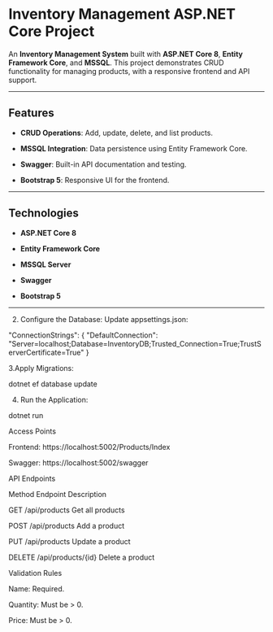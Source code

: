 # Inventory Management ASP.NET Core Project

An **Inventory Management System** built with **ASP.NET Core 8**, **Entity Framework Core**, and **MSSQL**. This project demonstrates CRUD functionality for managing products, with a responsive frontend and API support.

---

## Features

- **CRUD Operations**: Add, update, delete, and list products.
  
- **MSSQL Integration**: Data persistence using Entity Framework Core.
  
- **Swagger**: Built-in API documentation and testing.
  
- **Bootstrap 5**: Responsive UI for the frontend.

---

## Technologies

- **ASP.NET Core 8**
  
- **Entity Framework Core**
  
- **MSSQL Server**
  
- **Swagger**
  
- **Bootstrap 5**

---

2. Configure the Database: Update appsettings.json:

"ConnectionStrings": {
    "DefaultConnection": "Server=localhost;Database=InventoryDB;Trusted_Connection=True;TrustServerCertificate=True"
}

3.Apply Migrations:

 dotnet ef database update
 
4. Run the Application:

dotnet run

Access Points

Frontend: https://localhost:5002/Products/Index

Swagger: https://localhost:5002/swagger

API Endpoints

Method	Endpoint	Description

GET	/api/products	Get all products

POST	/api/products	Add a product

PUT	/api/products	Update a product

DELETE	/api/products/{id}	Delete a product


Validation Rules

Name: Required.

Quantity: Must be > 0.

Price: Must be > 0.


